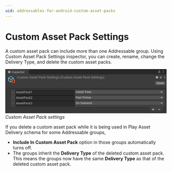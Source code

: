 ```yaml
---
uid: addressables-for-android-custom-asset-packs
---
```


# Custom Asset Pack Settings

A custom asset pack can include more than one Addressable group. Using Custom Asset Pack Settings inspector, you can create, rename, change the Delivery Type, and delete the custom asset packs.

![Custom Asset Pack settings](images/customassetpacks.png) <br/> _Custom Asset Pack settings_

If you delete a custom asset pack while it is being used in Play Asset Delivery schema for some Addressable groups,
* **Include In Custom Asset Pack** option in those groups automatically turns off.
* The groups inherit the **Delivery Type** of the deleted custom asset pack. This means the groups now have the same **Delivery Type** as that of the deleted custom asset pack.
